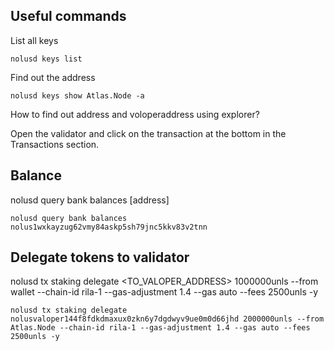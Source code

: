 ## **Useful commands**

List all keys

```
nolusd keys list
```

Find out the address
~~~
nolusd keys show Atlas.Node -a
~~~

How to find out address and voloperaddress using explorer?

Open the validator and click on the transaction at the bottom in the Transactions section.

## **Balance**

nolusd query bank balances [address]

```
nolusd query bank balances nolus1wxkayzug62vmy84askp5sh79jnc5kkv83v2tnn
```


## **Delegate tokens to validator**
nolusd tx staking delegate <TO_VALOPER_ADDRESS> 1000000unls --from wallet --chain-id rila-1 --gas-adjustment 1.4 --gas auto --fees 2500unls -y
```
nolusd tx staking delegate nolusvaloper144f8fdkdmaxux0zkn6y7dgdwyv9ue0m0d66jhd 2000000unls --from Atlas.Node --chain-id rila-1 --gas-adjustment 1.4 --gas auto --fees 2500unls -y
```
